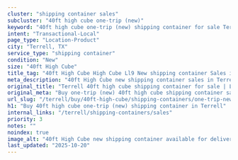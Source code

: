 ```yaml
---
cluster: "shipping container sales"
subcluster: "40ft high cube one-trip (new)"
keyword: "40ft high cube one-trip (new) shipping container for sale Terrell, TX"
intent: "Transactional-Local"
page_type: "Location-Product"
city: "Terrell, TX"
service_type: "shipping container"
condition: "New"
size: "40ft High Cube"
title_tag: "40ft High Cube High Cube Ll9 New shipping container Sales in Terrell | LC Container"
meta_description: "40ft High Cube new shipping container sales in Terrell. High cube containers with extra height. Fast delivery, competitive pricing. Serving shipping containers area. Quote ID: YKM. Call (214) 524-4168 for your free quote today."
original_title: "Terrell 40ft high cube shipping container for sale | LC"
original_meta: "Buy one-trip (new) 40ft high cube shipping container sale with local delivery in Terrell, TX. LC Container — local Since 2003. Request a fast quote today."
url_slug: "/terrell/buy/40ft-high-cube/shipping-containers/one-trip-new"
h1: "Buy 40ft high cube one-trip (new) shipping container in Terrell"
internal_links: "/terrell/shipping-containers/sales"
priority: 3
notes: ""
noindex: true
image_alt: "40ft High Cube new shipping container available for delivery in Terrell"
last_updated: "2025-10-20"
---
```


<!-- TODO: Add unique city/inventory copy, images, and internal links here. -->

